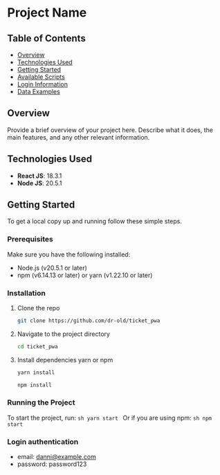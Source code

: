 # Project Name

## Table of Contents
- [Overview](#overview)
- [Technologies Used](#technologies-used)
- [Getting Started](#getting-started)
- [Available Scripts](#available-scripts)
- [Login Information](#login-information)
- [Data Examples](#data-examples)

## Overview
Provide a brief overview of your project here. Describe what it does, the main features, and any other relevant information.

## Technologies Used
- **React JS**: 18.3.1
- **Node JS**: 20.5.1

## Getting Started
To get a local copy up and running follow these simple steps.

### Prerequisites
Make sure you have the following installed:
- Node.js (v20.5.1 or later)
- npm (v6.14.13 or later) or yarn (v1.22.10 or later)

### Installation
1. Clone the repo
    ```sh
    git clone https://github.com/dr-old/ticket_pwa
    ```
2. Navigate to the project directory
    ```sh
    cd ticket_pwa
    ```
3. Install dependencies yarn or npm
    ```sh
    yarn install
    ```
    ```sh
    npm install
    ```

### Running the Project

To start the project, run:
    ```sh
    yarn start
    ```
Or if you are using npm:
    ```sh
    npm start
    ```

### Login authentication

- email: danni@example.com
- password: password123
